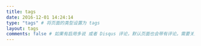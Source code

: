 ```yaml
---
title: tags
date: 2016-12-01 14:24:14
type: "tags" # 将页面的类型设置为 tags
layout: tags
comments: false # 如果有启用多说 或者 Disqus 评论，默认页面也会带有评论。需要关闭的话，设置为 false
---
```

